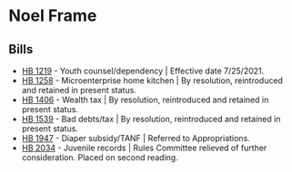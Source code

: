 # Noel Frame
## Bills
* [HB 1219](/bill/2021-22/hb/1219/) - Youth counsel/dependency | Effective date 7/25/2021.
* [HB 1258](/bill/2021-22/hb/1258/) - Microenterprise home kitchen | By resolution, reintroduced and retained in present status.
* [HB 1406](/bill/2021-22/hb/1406/) - Wealth tax | By resolution, reintroduced and retained in present status.
* [HB 1539](/bill/2021-22/hb/1539/) - Bad debts/tax | By resolution, reintroduced and retained in present status.
* [HB 1947](/bill/2021-22/hb/1947/) - Diaper subsidy/TANF | Referred to Appropriations.
* [HB 2034](/bill/2021-22/hb/2034/) - Juvenile records | Rules Committee relieved of further consideration.  Placed on second reading.
